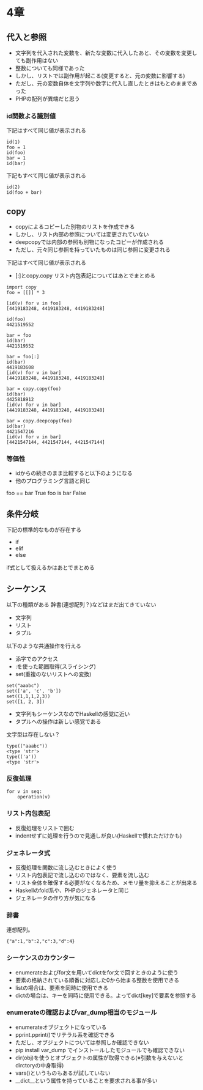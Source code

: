 # 4章

## 代入と参照

* 文字列を代入された変数を、新たな変数に代入したあと、その変数を変更しても副作用はない
* 整数についても同様であった
* しかし、リストでは副作用が起こる(変更すると、元の変数に影響する)
* ただし、元の変数自体を文字列や数字に代入し直したときはもとのままであった
* PHPの配列が異端だと思う

### id関数よる識別値

下記はすべて同じ値が表示される

```
id(1)
foo = 1
id(foo)
bar = 1
id(bar)
```

下記もすべて同じ値が表示される

```
id(2)
id(foo + bar)
```

## copy

* copyによるコピーした別物のリストを作成できる
* しかし、リスト内部の参照については変更されていない
* deepcopyでは内部の参照も別物になったコピーが作成される
* ただし、元々同じ参照を持っていたものは同じ参照に変更される

下記はすべて同じ値が表示される
* [:]とcopy.copy
リスト内包表記についてはあとでまとめる

```
import copy
foo = [[]] * 3
```

```
[id(v) for v in foo]
[4419183248, 4419183248, 4419183248]
```

```
id(foo)
4421519552
```

```
bar = foo
id(bar)
4421519552
```

```
bar = foo[:]
id(bar)
4419183608
[id(v) for v in bar]
[4419183248, 4419183248, 4419183248]
```

```
bar = copy.copy(foo)
id(bar)
4425818912
[id(v) for v in bar]
[4419183248, 4419183248, 4419183248]
```

```
bar = copy.deepcopy(foo)
id(bar)
4421547216
[id(v) for v in bar]
[4421547144, 4421547144, 4421547144]
```

### 等価性

* idからの続きのまま比較すると以下のようになる
* 他のプログラミング言語と同じ

foo == bar
True
foo is bar
False

## 条件分岐

下記の標準的なものが存在する

* if
* elif
* else

if式として扱えるかはあとでまとめる

## シーケンス

以下の種類がある
辞書(連想配列？)などはまだ出てきていない

* 文字列
* リスト
* タプル

以下のような共通操作を行える

* 添字でのアクセス
* :を使った範囲取得(スライシング)
* set(重複のないリストへの変換)

```
set("aaabc")
set(['a', 'c', 'b'])
set((1,1,1,2,3))
set([1, 2, 3])
```

* 文字列もシーケンスなのでHaskellの感覚に近い
* タプルへの操作は新しい感覚である

文字型は存在しない？

```
type(("aaabc"))
<type 'str'>
type(('a'))
<type 'str'>
```

### 反復処理

```
for v in seq:
    operation(v)
```

### リスト内包表記

* 反復処理をリストで囲む
* indentせずに処理を行うので見通しが良い(Haskellで慣れただけかも)

### ジェネレータ式

* 反復処理を関数に流し込むときによく使う
* リスト内包表記で流し込むのではなく、要素を流し込む
* リスト全体を確保する必要がなくなるため、メモリ量を抑えることが出来る
* Haskellのfold系や、PHPのジェネレータと同じ
* ジェネレータの作り方が気になる

### 辞書
連想配列。

```
{"a":1,"b":2,"c":3,"d":4}
```

### シーケンスのカウンター

* enumerateおよびfor文を用いてdictをfor文で回すときのように使う
* 要素の格納されている順番に対応した0から始まる整数を使用できる
* listの場合は、要素を同時に使用できる
* dictの場合は、キーを同時に使用できる。よってdict[key]で要素を参照する

### enumerateの確認およびvar_dump相当のモジュール

* enumerateオブジェクトになっている
* pprint.pprint()でリテラル系を確認できる
* ただし、オブジェクトについては参照しか確認できない
* pip install var_dump でインストールしたモジュールでも確認できない
* dir(obj)を使うとオブジェクトの属性が取得できる(※引数を与えないとdirctoryの中身取得)
* vars()というものもあるが試していない
* __dict__という属性を持っていることを要求される事が多い
